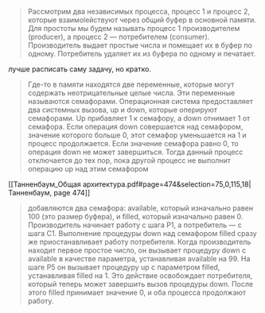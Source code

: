 > Рассмотрим два независимых процесса, процесс 1 и процесс 2, которые взаимоlействуют через общий буфер в основной памяти. Для простоты мы будем называть процесс 1 производителем (producer), а процесс 2 — потребителем (consumer). Производитель выдает простые числа и помещает их в буфер по одному. Потребитель удаляет их из буфера по одному и печатает.

лучше расписать саму задачу, но кратко.

> Где-то в памяти находятся две переменные, которые могут содержать неотрицательные целые числа. Эти переменные называются семафорами. Операционная система предоставляет два системных вызова, up и down, которые оперируют семафорами. Up прибавляет 1 к семафору, a down отнимает 1 от семафора. Если операция down совершается над семафором, значение которого больше 0, этот семафор уменьшается на 1 и процесс продолжается. Если значение семафора равно 0, то операция down не может завершиться. Тогда данный процесс отключается до тех пор, пока другой процесс не выполнит операцию up над этим семафором

[[Танненбаум_Общая архитектура.pdf#page=474&selection=75,0,115,18|Танненбаум, page 474]]

> добавляются два семафора: available, который изначально равен 100 (это размер буфера), и filled, который изначально равен 0. Производитель начинает работу с шага Р1, а потребитель — с шага С1. Выполнение процедуры down над семафором filled сразу же приостанавливает работу потребителя. Когда производитель находит первое простое число, он вызывает процедуру down с available в качестве параметра, устанавливая available на 99. На шаге Р5 он вызывает процедуру up с параметром filled, устанавливая filled на 1. Это действие освобождает потребителя, который теперь может завершить вызов процедуры down. После этого filled принимает значение 0, и оба процесса продолжают работу.